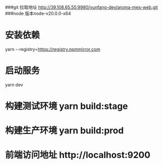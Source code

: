 
###git 拉取地址 http://39.108.65.55:9980/yunfang-dev/aroma-mes-web.git
###node 版本node-v20.0.0-x64
# 安装依赖
yarn --registry=https://registry.npmmirror.com

# 启动服务
yarn dev

# 构建测试环境 yarn build:stage
# 构建生产环境 yarn build:prod
# 前端访问地址 http://localhost:9200
